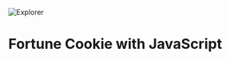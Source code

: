 ![Explorer](https://efficient-sloth-d85.notion.site/image/https%3A%2F%2Fs3-us-west-2.amazonaws.com%2Fsecure.notion-static.com%2F74dec54c-b44a-4c7e-adbd-f8a069b98b7b%2FCapa_Notion_-_Explorer.png?table=block&id=19dfbff7-b19c-47c5-9a28-6afa37d42543&spaceId=08f749ff-d06d-49a8-a488-9846e081b224&width=2000&userId=&cache=v2)

# Fortune Cookie with JavaScript
